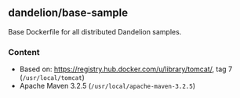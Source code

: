 ## dandelion/base-sample

Base Dockerfile for all distributed Dandelion samples.

### Content

* Based on: https://registry.hub.docker.com/u/library/tomcat/, tag 7 (`/usr/local/tomcat`)
* Apache Maven 3.2.5 (`/usr/local/apache-maven-3.2.5`)
